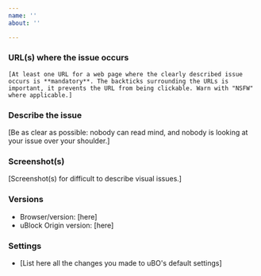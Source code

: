 ```yaml
---
name: ''
about: ''

---
```


<!-- Please follow this template when submitting your issue -->

<!-- Issues can be opened in Swedish, English, Norwegian or Danish. -->

<!-- Don't use the issue tracker here on GitHub for discussions or irrelevant messages! -->

<!-- IMPORTANT: Add all links in new issues and comments within these `backticks`. If the URL is clickable it's easier to track the issue for those who may have an interest in countering the filters being added. (Though there's no guarantee that won't happen anyways.) -->

### URL(s) where the issue occurs

`[At least one URL for a web page where the clearly described issue occurs is **mandatory**. The backticks surrounding the URLs is important, it prevents the URL from being clickable. Warn with "NSFW" where applicable.]`

### Describe the issue

[Be as clear as possible: nobody can read mind, and nobody is looking at your issue over your shoulder.]

### Screenshot(s)

[Screenshot(s) for difficult to describe visual issues.]

### Versions

- Browser/version: [here]
- uBlock Origin version: [here]

### Settings

- [List here all the changes you made to uBO's default settings]
